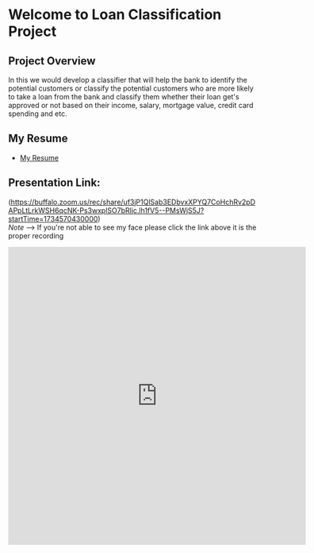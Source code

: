 # Welcome to Loan Classification Project

## Project Overview
In this we would develop a classifier that will help the bank to identify the potential customers or classify the potential customers who are more likely to take a loan from the bank and classify them whether their loan get's approved or not based on their income, salary, mortgage value, credit card spending and etc.

## My Resume
- [My Resume](D:\Prof_Zia_Project\Loan-classification-JupyterNotebook\Resume.pdf)

## Presentation Link: 
(https://buffalo.zoom.us/rec/share/uf3jP1QlSab3EDbvxXPYQ7CoHchRv2pDAPpLtLrkWSH6qcNK-Ps3wxplSO7bRljc.lh1fV5--PMsWjS5J?startTime=1734570430000)</br>
*Note* --> If you're not able to see my face please click the link above it is the proper recording
<iframe
    width="600"
    height="600"
    src="https://buffalo.zoom.us/rec/share/5CyGd0Od8Q9jL6My1lV4qKxMxIdf7BWd4dlOnYJ_Mboik0EMNob3yDP6P8tTMSxH.skRYK5e_ADg_CJPw?startTime=1734570430000"
    frameborder="0"
    allowfullscreen
    align="center"
></iframe>

